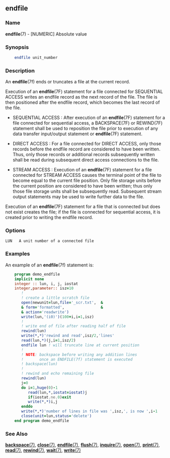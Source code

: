 ## endfile

### **Name**

**endfile**(7) - \[NUMERIC\] Absolute value

### **Synopsis**
```fortran
    endfile unit_number
```
### **Description**

An **endfile**(7f) ends or truncates a file at the current record.

Execution of an **endfile**(7F) statement for a file connected for
SEQUENTIAL ACCESS writes an endfile record as the next record of the
file. The file is then positioned after the endfile record, which
becomes the last record of the file.

-  SEQUENTIAL ACCESS
   : After execution of an **endfile**(7F) statement for
   a file connected for sequential access, a BACKSPACE(7F) or
   REWIND(7F) statement shall be used to reposition the file prior to
   execution of any data transfer input/output statement or **endfile**(7F)
   statement.

-  DIRECT ACCESS
   : For a file connected for DIRECT ACCESS, only those
   records before the endfile record are considered to have been
   written. Thus, only those records or additional records subsequently
   written shall be read during subsequent direct access connections to
   the file.

-  STREAM ACCESS
   : Execution of an **endfile**(7F) statement for a file
   connected for STREAM ACCESS causes the terminal point of the file to
   become equal to the current file position. Only file storage units
   before the current position are considered to have been written;
   thus only those file storage units shall be subsequently read.
   Subsequent stream output statements may be used to write further
   data to the file.

Execution of an **endfile**(7F) statement for a file that is connected but
does not exist creates the file; if the file is connected for sequential
access, it is created prior to writing the endfile record.

### **Options**
    LUN   A unit number of a connected file

### **Examples**

An example of an **endfile**(7f) statement is:
```fortran
    program demo_endfile
    implicit none
    integer :: lun, i, j, iostat
    integer,parameter:: isz=10
       !
       ! create a little scratch file
       open(newunit=lun,file='_scr.txt',  &
       & form='formatted',                &
       & action='readwrite')
       write(lun,'(i0)')(100+i,i=1,isz)
       !
       ! write end of file after reading half of file
       rewind(lun)
       write(*,*)'rewind and read',isz/2,'lines'
       read(lun,*)(j,i=1,isz/2)
       endfile lun ! will truncate line at current position
       !
       ! NOTE: backspace before writing any addition lines
       !       once an ENDFILE(7f) statement is executed
       ! backspace(lun)
       !
       ! rewind and echo remaining file
       rewind(lun)
       j=0
       do i=1,huge(0)-1
          read(lun,*,iostat=iostat)j
          if(iostat.ne.0)exit
          write(*,*)i,j
       enddo
       write(*,*)'number of lines in file was ',isz,', is now ',i-1
       close(unit=lun,status='delete')
    end program demo_endfile
```
### **See Also**

[**backspace**(7)](#backspace),
[**close**(7)](#close),
[**endfile**(7)](#endfile),
[**flush**(7)](#flush),
[**inquire**(7)](#inquire),
[**open**(7)](#open),
[**print**(7)](#print),
[**read**(7)](#read),
[**rewind**(7)](#rewind),
[**wait**(7)](#wait),
[**write**(7)](#write)
